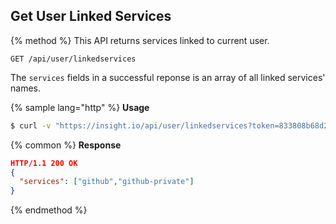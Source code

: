 ## Get User Linked Services

{% method %}
This API returns services linked to current user.

```
GET /api/user/linkedservices
```

The `services` fields in a successful reponse is an array of all linked services' names.

{% sample lang="http" %}
**Usage**

```bash
$ curl -v "https://insight.io/api/user/linkedservices?token=833808b68d2ebfd8e4db5aaf59085851f756a3f0f9d528b4063f831b8fe9755a"
```

{% common %}
**Response**

```json
HTTP/1.1 200 OK
{
  "services": ["github","github-private"]
}
```

{% endmethod %}